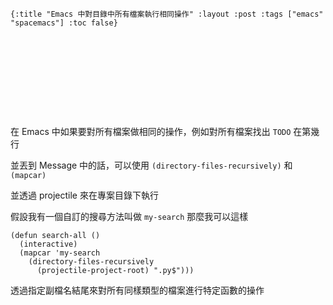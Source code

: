     {:title "Emacs 中對目錄中所有檔案執行相同操作" :layout :post :tags ["emacs" "spacemacs"] :toc false}


# 　


## 　

在 Emacs 中如果要對所有檔案做相同的操作，例如對所有檔案找出 `TODO` 在第幾行

並丟到 Message 中的話，可以使用 `(directory-files-recursively)` 和 `(mapcar)`

並透過 projectile 來在專案目錄下執行

假設我有一個自訂的搜尋方法叫做 `my-search` 那麼我可以這樣

    (defun search-all ()
      (interactive)
      (mapcar 'my-search
        (directory-files-recursively
          (projectile-project-root) ".py$")))

透過指定副檔名結尾來對所有同樣類型的檔案進行特定函數的操作
